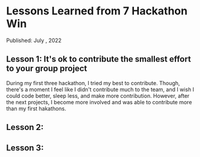# Lessons Learned from 7 Hackathon Win
Published: July , 2022

## Lesson 1: It's ok to contribute the smallest effort to your group project

During my first three hackathon, I tried my best to contribute. Though, there's a moment I feel like I didn't contribute much to the team, and I wish I could code better, sleep less, and make more contribution. However, after the next projects, I become more involved and was able to contribute more than my first hakathons. 

## Lesson 2:

## Lesson 3:



